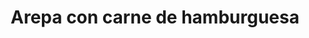 ---
layout: ../../../layouts/project.astro
title: Arepa con carne de hamburguesa
client: Self
publishDate: 2020-03-04 00:00:00
img: https://landingwebimg.s3.amazonaws.com/uploads/landing_page_product_variant/image/269581/image-upload1626731121.jpeg
description: |
  Valor: $5000 cop 🥳🫓
tags:
  - hamburguesa
  - queso
---